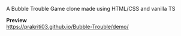 A Bubble Trouble Game clone made using HTML/CSS and vanilla TS

**Preview** <br>
https://prakriti03.github.io/Bubble-Trouble/demo/
